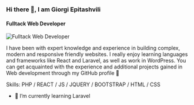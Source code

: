 ### Hi there 👋, I am Giorgi Epitashvili
#### Fulltack Web Developer
![Fulltack Web Developer]([https://arturssmirnovs.github.io/github-profile-readme-generator/images/banner.png](https://www.google.com/url?sa=i&url=https%3A%2F%2Fwaihein.medium.com%2Fsetting-up-laravel-react-js-spa-application-decf269ed3b3&psig=AOvVaw3ts8FMmpCFgh49_9MaiE_w&ust=1670406171351000&source=images&cd=vfe&ved=0CBAQjRxqFwoTCPim_YXa5PsCFQAAAAAdAAAAABAE))

I have been with expert knowledge and experience in building complex, modern and responsive friendly websites. I really enjoy learning languages and frameworks like React and Laravel, as well as work in WordPress. You can get acquainted with the experience and additional projects gained in Web development through my GitHub profile 🤲

Skills: PHP / REACT / JS /  JQUERY / BOOTSTRAP / HTML / CSS

- 🌱 I’m currently learning Laravel 

